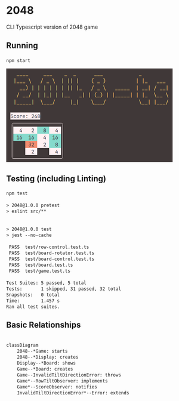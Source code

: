 # 2048
CLI Typescript version of 2048 game

## Running

`npm start`

![](/resources/screenshot.png)

## Testing (including Linting)

```
npm test

> 2048@1.0.0 pretest
> eslint src/**


> 2048@1.0.0 test
> jest --no-cache

 PASS  test/row-control.test.ts
 PASS  test/board-rotator.test.ts
 PASS  test/board-control.test.ts
 PASS  test/board.test.ts
 PASS  test/game.test.ts

Test Suites: 5 passed, 5 total
Tests:       1 skipped, 31 passed, 32 total
Snapshots:   0 total
Time:        1.457 s
Ran all test suites.
```

## Basic Relationships

```mermaid

classDiagram
    2048--*Game: starts
    2048--*Display: creates
    Display--*Board: shows
    Game--*Board: creates
    Game--InvalidTiltDirectionError: throws
    Game*--RowTiltObserver: implements
    Game*--ScoreObserver: notifies
    InvalidTiltDirectionError*--Error: extends
```
